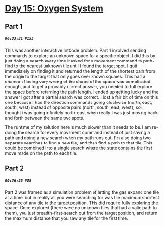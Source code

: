 # [Day 15: Oxygen System](https://adventofcode.com/2019/day/15)

## Part 1

##### `00:33:31 #155`

This was another interactive IntCode problem. Part 1 involved sending commands to explore an unknown space for a specific object. I did this by just doing a search every time it asked for a movement command to path-find to the nearest unknown tile until I found the target spot. I quit immediately on finding it and returned the length of the shortest path from the origin to the target that only goes over known squares. This had a chance of being very wrong of the shape of the space was complicated enough, and to get a provably correct answer, you needed to full explore the space before returning the path length. I ended up getting lucky and the answer I got after a partial search was correct. I lost a fair bit of time on this one because I had the direction commands going clockwise (north, east, south, west) instead of opposite pairs (north, south, east, west), so I thought i was going infinitely north-east when really I was just moving back and forth between the same two spots.

The runtime of my solution here is much slower than it needs to be. I am re-doing the search for every movement command instead of just saving a path and doing a new search when my path runs out. I'm also doing two separate searches to find a new tile, and then find a path to that tile. This could be combined into a single search where the state contains the first move made on the path to each tile.

## Part 2

##### `00:36:55 #89`

Part 2 was framed as a simulation problem of letting the gas expand one tile at a time, but in reality all you were searching for was the maximum shortest distance of any tile to the target position. This did require fully exploring the space. Once explored (there were no unknown tiles that had a valid path to them), you just breadth-first-search out from the target position, and return the maximum distance that you saw any tile for the first time.
